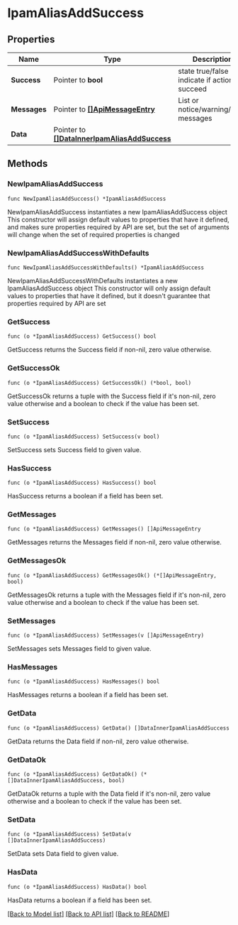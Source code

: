 # IpamAliasAddSuccess

## Properties

Name | Type | Description | Notes
------------ | ------------- | ------------- | -------------
**Success** | Pointer to **bool** | state true/false indicate if action succeed | [optional] 
**Messages** | Pointer to [**[]ApiMessageEntry**](ApiMessageEntry.md) | List or notice/warning/error messages | [optional] 
**Data** | Pointer to [**[]DataInnerIpamAliasAddSuccess**](DataInnerIpamAliasAddSuccess.md) |  | [optional] 

## Methods

### NewIpamAliasAddSuccess

`func NewIpamAliasAddSuccess() *IpamAliasAddSuccess`

NewIpamAliasAddSuccess instantiates a new IpamAliasAddSuccess object
This constructor will assign default values to properties that have it defined,
and makes sure properties required by API are set, but the set of arguments
will change when the set of required properties is changed

### NewIpamAliasAddSuccessWithDefaults

`func NewIpamAliasAddSuccessWithDefaults() *IpamAliasAddSuccess`

NewIpamAliasAddSuccessWithDefaults instantiates a new IpamAliasAddSuccess object
This constructor will only assign default values to properties that have it defined,
but it doesn't guarantee that properties required by API are set

### GetSuccess

`func (o *IpamAliasAddSuccess) GetSuccess() bool`

GetSuccess returns the Success field if non-nil, zero value otherwise.

### GetSuccessOk

`func (o *IpamAliasAddSuccess) GetSuccessOk() (*bool, bool)`

GetSuccessOk returns a tuple with the Success field if it's non-nil, zero value otherwise
and a boolean to check if the value has been set.

### SetSuccess

`func (o *IpamAliasAddSuccess) SetSuccess(v bool)`

SetSuccess sets Success field to given value.

### HasSuccess

`func (o *IpamAliasAddSuccess) HasSuccess() bool`

HasSuccess returns a boolean if a field has been set.

### GetMessages

`func (o *IpamAliasAddSuccess) GetMessages() []ApiMessageEntry`

GetMessages returns the Messages field if non-nil, zero value otherwise.

### GetMessagesOk

`func (o *IpamAliasAddSuccess) GetMessagesOk() (*[]ApiMessageEntry, bool)`

GetMessagesOk returns a tuple with the Messages field if it's non-nil, zero value otherwise
and a boolean to check if the value has been set.

### SetMessages

`func (o *IpamAliasAddSuccess) SetMessages(v []ApiMessageEntry)`

SetMessages sets Messages field to given value.

### HasMessages

`func (o *IpamAliasAddSuccess) HasMessages() bool`

HasMessages returns a boolean if a field has been set.

### GetData

`func (o *IpamAliasAddSuccess) GetData() []DataInnerIpamAliasAddSuccess`

GetData returns the Data field if non-nil, zero value otherwise.

### GetDataOk

`func (o *IpamAliasAddSuccess) GetDataOk() (*[]DataInnerIpamAliasAddSuccess, bool)`

GetDataOk returns a tuple with the Data field if it's non-nil, zero value otherwise
and a boolean to check if the value has been set.

### SetData

`func (o *IpamAliasAddSuccess) SetData(v []DataInnerIpamAliasAddSuccess)`

SetData sets Data field to given value.

### HasData

`func (o *IpamAliasAddSuccess) HasData() bool`

HasData returns a boolean if a field has been set.


[[Back to Model list]](../README.md#documentation-for-models) [[Back to API list]](../README.md#documentation-for-api-endpoints) [[Back to README]](../README.md)


